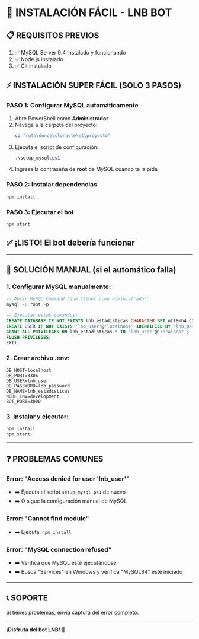 # 🚀 INSTALACIÓN FÁCIL - LNB BOT

## 📋 REQUISITOS PREVIOS
1. ✅ MySQL Server 9.4 instalado y funcionando
2. ✅ Node.js instalado
3. ✅ Git instalado

## ⚡ INSTALACIÓN SUPER FÁCIL (SOLO 3 PASOS)

### **PASO 1: Configurar MySQL automáticamente**
1. Abre PowerShell como **Administrador**
2. Navega a la carpeta del proyecto:
   ```powershell
   cd "ruta\donde\clonaste\el\proyecto"
   ```
3. Ejecuta el script de configuración:
   ```powershell
   .\setup_mysql.ps1
   ```
4. Ingresa la contraseña de **root** de MySQL cuando te la pida

### **PASO 2: Instalar dependencias**
```bash
npm install
```

### **PASO 3: Ejecutar el bot**
```bash
npm start
```

## ✅ ¡LISTO! El bot debería funcionar

---

## 🔧 SOLUCIÓN MANUAL (si el automático falla)

### **1. Configurar MySQL manualmente:**
```sql
-- Abrir MySQL Command Line Client como administrador:
mysql -u root -p

-- Ejecutar estos comandos:
CREATE DATABASE IF NOT EXISTS lnb_estadisticas CHARACTER SET utf8mb4 COLLATE utf8mb4_unicode_ci;
CREATE USER IF NOT EXISTS 'lnb_user'@'localhost' IDENTIFIED BY 'lnb_password';
GRANT ALL PRIVILEGES ON lnb_estadisticas.* TO 'lnb_user'@'localhost';
FLUSH PRIVILEGES;
EXIT;
```

### **2. Crear archivo .env:**
```env
DB_HOST=localhost
DB_PORT=3306
DB_USER=lnb_user
DB_PASSWORD=lnb_password
DB_NAME=lnb_estadisticas
NODE_ENV=development
BOT_PORT=3000
```

### **3. Instalar y ejecutar:**
```bash
npm install
npm start
```

---

## ❓ PROBLEMAS COMUNES

### Error: "Access denied for user 'lnb_user'"
- ➡️ Ejecuta el script `setup_mysql.ps1` de nuevo
- ➡️ O sigue la configuración manual de MySQL

### Error: "Cannot find module"
- ➡️ Ejecuta: `npm install`

### Error: "MySQL connection refused"
- ➡️ Verifica que MySQL esté ejecutándose
- ➡️ Busca "Services" en Windows y verifica "MySQL84" esté iniciado

---

## 📞 SOPORTE
Si tienes problemas, envía captura del error completo.

---

**¡Disfruta del bot LNB!** 🎯
